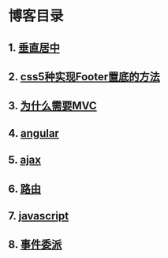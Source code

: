 # 博客目录  

## 1. [垂直居中](https://github.com/yinshaochuang/blogs/blob/master/vertical.md)  
## 2. [css5种实现Footer置底的方法](https://github.com/yinshaochuang/blogs/blob/master/footer.md)  
## 3. [为什么需要MVC](https://github.com/yinshaochuang/blogs/blob/master/mvc.md)
## 4. [angular](https://github.com/yinshaochuang/blogs/blob/master/angular.md)  
## 5. [ajax](https://github.com/yinshaochuang/blogs/blob/master/ajax.md)  
## 6. [路由](https://github.com/yinshaochuang/blogs/blob/master/router.md)  
## 7. [javascript]()  
## 8. [事件委派]()